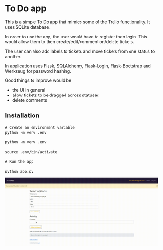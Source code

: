 # To Do app

This is a simple To Do app that mimics some of the Trello functionality. It uses SQLite database.

In order to use the app, the user would have to register then login. This would allow them to then create/edit/comment on/delete tickets.

The user can also add labels to tickets and move tickets from one status to another.

In application uses Flask, SQLAlchemy, Flask-Login, Flask-Bootstrap and Werkzeug for password hashing.

Good things to improve would be 
- the UI in general
- allow tickets to be dragged across statuses
- delete comments
  
  
## Installation

``` terminal
# Create an environment variable
python -m venv .env

python -m venv .env

source .env/bin/activate 

# Run the app

python app.py 
```


<div id="header" align="center">
  <img src="./../../Assets/todoapp.gif"/>
</div>




